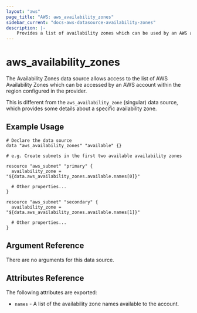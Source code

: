 ```yaml
---
layout: "aws"
page_title: "AWS: aws_availability_zones"
sidebar_current: "docs-aws-datasource-availability-zones"
description: |-
    Provides a list of availability zones which can be used by an AWS account
---
```


# aws\_availability\_zones

The Availability Zones data source allows access to the list of AWS
Availability Zones which can be accessed by an AWS account within the region
configured in the provider.

This is different from the `aws_availability_zone` (singular) data source,
which provides some details about a specific availability zone.

## Example Usage

```
# Declare the data source
data "aws_availability_zones" "available" {}

# e.g. Create subnets in the first two available availability zones

resource "aws_subnet" "primary" {
  availability_zone = "${data.aws_availability_zones.available.names[0]}"

  # Other properties...
}

resource "aws_subnet" "secondary" {
  availability_zone = "${data.aws_availability_zones.available.names[1]}"

  # Other properties...
}
```

## Argument Reference

There are no arguments for this data source.

## Attributes Reference

The following attributes are exported:

* `names` - A list of the availability zone names available to the account.
